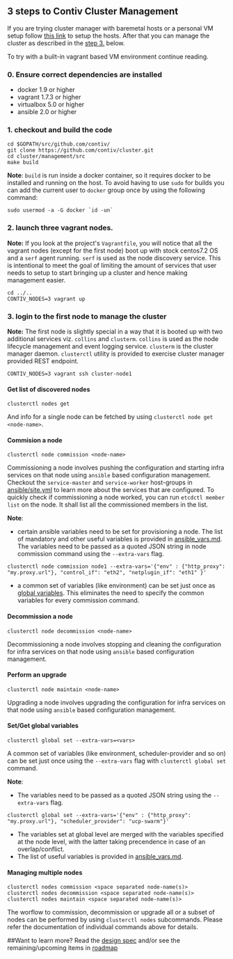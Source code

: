 ## 3 steps to Contiv Cluster Management

If you are trying cluster manager with baremetal hosts or a personal VM setup follow [this link](./baremetal.md) to setup the hosts. After that you can manage the cluster as described in the [step 3.](#3-login-to-the-first-node-to-manage-the-cluster) below.

To try with a built-in vagrant based VM environment continue reading.

### 0. Ensure correct dependencies are installed
- docker 1.9 or higher
- vagrant 1.7.3 or higher
- virtualbox 5.0 or higher
- ansible 2.0 or higher

### 1. checkout and build the code
```
cd $GOPATH/src/github.com/contiv/
git clone https://github.com/contiv/cluster.git
cd cluster/management/src
make build
```

**Note**: `build` is run inside a docker container, so it requires docker to be installed
and running on the host. To avoid having to use `sudo` for builds you can add the current
user to `docker` group once by using the following command:
```
sudo usermod -a -G docker `id -un`
```

### 2. launch three vagrant nodes. 

**Note:** If you look at the project's `Vagrantfile`, you will notice that all the vagrant nodes (except for the first node) boot up with stock centos7.2 OS and a `serf` agent running. `serf` is used as the node discovery service. This is intentional to meet the goal of limiting the amount of services that user needs to setup to start bringing up a cluster and hence making management easier.
```
cd ../..
CONTIV_NODES=3 vagrant up
```

### 3. login to the first node to manage the cluster

**Note:** The first node is slightly special in a way that it is booted up with two additional services viz. `collins` and `clusterm`. `collins` is used as the node lifecycle management and event logging service. `clusterm` is the cluster manager daemon. `clusterctl` utility is provided to exercise cluster manager provided REST endpoint.

```
CONTIV_NODES=3 vagrant ssh cluster-node1
```

#### Get list of discovered nodes
```
clusterctl nodes get
```

And info for a single node can be fetched by using `clusterctl node get <node-name>`.

#### Commision a node
```
clusterctl node commission <node-name>
```

Commissioning a node involves pushing the configuration and starting infra services on that node using `ansible` based configuration management. Checkout the `service-master` and `service-worker` host-groups in [ansible/site.yml](../vendor/ansible/site.yml) to learn more about the services that are configured. To quickly check if commissioning a node worked, you can run `etcdctl member list` on the node. It shall list all the commissioned members in the list.

**Note**:
- certain ansible variables need to be set for provisioning a node. The list of mandatory and other useful variables is provided in [ansible_vars.md](./ansible_vars.md). The variables need to be passed as a quoted JSON string in node commission command using the `--extra-vars` flag.
```
clusterctl node commission node1 --extra-vars='{"env" : {"http_proxy": "my.proxy.url"}, "control_if": "eth2", "netplugin_if": "eth1" }'
```
- a common set of variables (like environment) can be set just once as [global variables](#setget-global-variables). This eliminates the need to specify the common variables for every commission command.

#### Decommission a node
```
clusterctl node decommission <node-name>
```

Decommissioning a node involves stopping and cleaning the configuration for infra services on that node using `ansible` based configuration management.

#### Perform an upgrade
```
clusterctl node maintain <node-name>
```

Upgrading a node involves upgrading the configuration for infra services on that node using `ansible` based configuration management.

#### Set/Get global variables
```
clusterctl global set --extra-vars=<vars>
```
A common set of variables (like environment, scheduler-provider and so on) can be set just once using the `--extra-vars` flag with `clusterctl global set` command.

**Note**:
- The variables need to be passed as a quoted JSON string using the `--extra-vars` flag.
```
clusterctl global set --extra-vars='{"env" : {"http_proxy": "my.proxy.url"}, "scheduler_provider": "ucp-swarm"}'
```
- The variables set at global level are merged with the variables specified at the node level, with the latter taking precendence in case of an overlap/conflict.
- The list of useful variables is provided in [ansible_vars.md](./ansible_vars.md).

#### Managing multiple nodes
```
clusterctl nodes commission <space separated node-name(s)>
clusterctl nodes decommission <space separated node-name(s)>
clusterctl nodes maintain <space separated node-name(s)>
```

The worflow to commission, decommission or upgrade all or a subset of nodes can be performed by using `clusterctl nodes` subcommands. Please refer the documentation of individual commands above for details.

##Want to learn more?
Read the [design spec](DESIGN.md) and/or see the remaining/upcoming items in [roadmap](ROADMAP.md)

